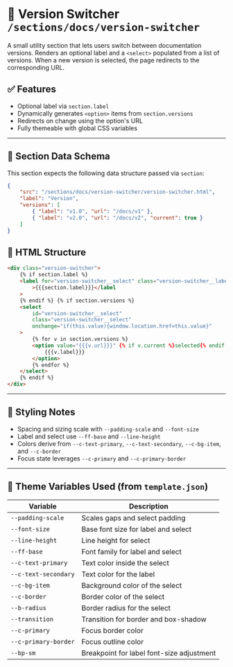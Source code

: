 # 📂 Version Switcher `/sections/docs/version-switcher`

A small utility section that lets users switch between documentation versions.
Renders an optional label and a `<select>` populated from a list of versions.
When a new version is selected, the page redirects to the corresponding URL.

## ✅ Features

-   Optional label via `section.label`
-   Dynamically generates `<option>` items from `section.versions`
-   Redirects on change using the option's URL
-   Fully themeable with global CSS variables

---

## 🧾 Section Data Schema

This section expects the following data structure passed via `section`:

```json
{
	"src": "/sections/docs/version-switcher/version-switcher.html",
	"label": "Version",
	"versions": [
		{ "label": "v1.0", "url": "/docs/v1" },
		{ "label": "v2.0", "url": "/docs/v2", "current": true }
	]
}
```

## 🧱 HTML Structure

```html
<div class="version-switcher">
	{% if section.label %}
	<label for="version-switcher__select" class="version-switcher__label"
		>{{{section.label}}}</label
	>
	{% endif %} {% if section.versions %}
	<select
		id="version-switcher__select"
		class="version-switcher__select"
		onchange="if(this.value){window.location.href=this.value}"
	>
		{% for v in section.versions %}
		<option value="{{{v.url}}}" {% if v.current %}selected{% endif %}>
			{{{v.label}}}
		</option>
		{% endfor %}
	</select>
	{% endif %}
</div>
```

---

## 🎨 Styling Notes

-   Spacing and sizing scale with `--padding-scale` and `--font-size`
-   Label and select use `--ff-base` and `--line-height`
-   Colors derive from `--c-text-primary`, `--c-text-secondary`, `--c-bg-item`, and `--c-border`
-   Focus state leverages `--c-primary` and `--c-primary-border`

---

## 🧩 Theme Variables Used (from `template.json`)

| Variable             | Description                               |
| -------------------- | ----------------------------------------- |
| `--padding-scale`    | Scales gaps and select padding            |
| `--font-size`        | Base font size for label and select       |
| `--line-height`      | Line height for select                    |
| `--ff-base`          | Font family for label and select          |
| `--c-text-primary`   | Text color inside the select              |
| `--c-text-secondary` | Text color for the label                  |
| `--c-bg-item`        | Background color of the select            |
| `--c-border`         | Border color of the select                |
| `--b-radius`         | Border radius for the select              |
| `--transition`       | Transition for border and box-shadow      |
| `--c-primary`        | Focus border color                        |
| `--c-primary-border` | Focus outline color                       |
| `--bp-sm`            | Breakpoint for label font-size adjustment |
